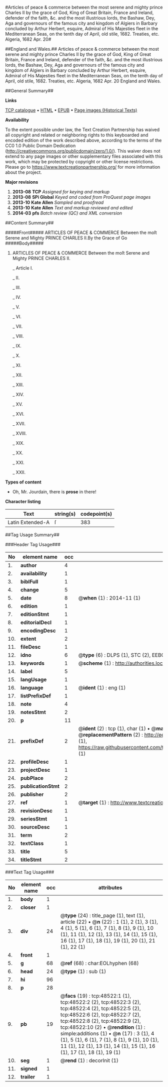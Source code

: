 #Articles of peace & commerce between the most serene and mighty prince Charles II by the grace of God, King of Great Britain, France and Ireland, defender of the faith, &c. and the most illustrious lords, the Bashaw, Dey, Aga and governours of the famous city and kingdom of Algiers in Barbary concluded by Arthur Herbert, esquire, Admiral of His Majesties fleet in the Mediterranean Seas, on the tenth day of April, old stile, 1682. Treaties, etc. Algeria, 1682 Apr. 20#

##England and Wales.##
Articles of peace & commerce between the most serene and mighty prince Charles II by the grace of God, King of Great Britain, France and Ireland, defender of the faith, &c. and the most illustrious lords, the Bashaw, Dey, Aga and governours of the famous city and kingdom of Algiers in Barbary concluded by Arthur Herbert, esquire, Admiral of His Majesties fleet in the Mediterranean Seas, on the tenth day of April, old stile, 1682.
Treaties, etc. Algeria, 1682 Apr. 20
England and Wales.

##General Summary##

**Links**

[TCP catalogue](http://www.ota.ox.ac.uk/tcp/)  • 
[HTML](http://tei.it.ox.ac.uk/tcp/Texts-HTML/free/A32/A32174.html)  • 
[EPUB](http://tei.it.ox.ac.uk/tcp/Texts-EPUB/free/A32/A32174.epub) • 
[Page images (Historical Texts)](https://historicaltexts.jisc.ac.uk/eebo-11743458e)

**Availability**

To the extent possible under law, the Text Creation Partnership has waived all copyright and related or neighboring rights to this keyboarded and encoded edition of the work described above, according to the terms of the CC0 1.0 Public Domain Dedication (http://creativecommons.org/publicdomain/zero/1.0/). This waiver does not extend to any page images or other supplementary files associated with this work, which may be protected by copyright or other license restrictions. Please go to https://www.textcreationpartnership.org/ for more information about the project.

**Major revisions**

1. __2013-08__ __TCP__ *Assigned for keying and markup*
1. __2013-08__ __SPi Global__ *Keyed and coded from ProQuest page images*
1. __2013-10__ __Kate Allen__ *Sampled and proofread*
1. __2013-10__ __Kate Allen__ *Text and markup reviewed and edited*
1. __2014-03__ __pfs__ *Batch review (QC) and XML conversion*

##Content Summary##

#####Front#####
ARTICLES OF PEACE & COMMERCE Between the moſt Serene and Mighty PRINCE CHARLES II.By the Grace of Go
#####Body#####

1. ARTICLES OF PEACE & COMMERCE Between the moſt Serene and Mighty PRINCE CHARLES II.

    _ Article I.

    _ II.

    _ III.

    _ IV.

    _ V.

    _ VI.

    _ VII.

    _ VIII.

    _ IX.

    _ X.

    _ XI.

    _ XII.

    _ XIII.

    _ XIV.

    _ XV.

    _ XVI.

    _ XVII.

    _ XVIII.

    _ XIX.

    _ XX.

    _ XXI.

    _ XXII.

**Types of content**

  * Oh, Mr. Jourdain, there is **prose** in there!

**Character listing**


|Text|string(s)|codepoint(s)|
|---|---|---|
|Latin Extended-A|ſ|383|

##Tag Usage Summary##

###Header Tag Usage###

|No|element name|occ|attributes|
|---|---|---|---|
|1.|__author__|4||
|2.|__availability__|1||
|3.|__biblFull__|1||
|4.|__change__|5||
|5.|__date__|8| @__when__ (1) : 2014-11 (1)|
|6.|__edition__|1||
|7.|__editionStmt__|1||
|8.|__editorialDecl__|1||
|9.|__encodingDesc__|1||
|10.|__extent__|2||
|11.|__fileDesc__|1||
|12.|__idno__|6| @__type__ (6) : DLPS (1), STC (2), EEBO-CITATION (1), OCLC (1), VID (1)|
|13.|__keywords__|1| @__scheme__ (1) : http://authorities.loc.gov/ (1)|
|14.|__label__|5||
|15.|__langUsage__|1||
|16.|__language__|1| @__ident__ (1) : eng (1)|
|17.|__listPrefixDef__|1||
|18.|__note__|4||
|19.|__notesStmt__|2||
|20.|__p__|11||
|21.|__prefixDef__|2| @__ident__ (2) : tcp (1), char (1)  •  @__matchPattern__ (2) : ([0-9\-]+):([0-9IVX]+) (1), (.+) (1)  •  @__replacementPattern__ (2) : http://eebo.chadwyck.com/downloadtiff?vid=$1&page=$2 (1), https://raw.githubusercontent.com/textcreationpartnership/Texts/master/tcpchars.xml#$1 (1)|
|22.|__profileDesc__|1||
|23.|__projectDesc__|1||
|24.|__pubPlace__|2||
|25.|__publicationStmt__|2||
|26.|__publisher__|2||
|27.|__ref__|1| @__target__ (1) : http://www.textcreationpartnership.org/docs/. (1)|
|28.|__revisionDesc__|1||
|29.|__seriesStmt__|1||
|30.|__sourceDesc__|1||
|31.|__term__|2||
|32.|__textClass__|1||
|33.|__title__|5||
|34.|__titleStmt__|2||


###Text Tag Usage###

|No|element name|occ|attributes|
|---|---|---|---|
|1.|__body__|1||
|2.|__closer__|1||
|3.|__div__|24| @__type__ (24) : title_page (1), text (1), article (22)  •  @__n__ (22) : 1 (1), 2 (1), 3 (1), 4 (1), 5 (1), 6 (1), 7 (1), 8 (1), 9 (1), 10 (1), 11 (1), 12 (1), 13 (1), 14 (1), 15 (1), 16 (1), 17 (1), 18 (1), 19 (1), 20 (1), 21 (1), 22 (1)|
|4.|__front__|1||
|5.|__g__|68| @__ref__ (68) : char:EOLhyphen (68)|
|6.|__head__|24| @__type__ (1) : sub (1)|
|7.|__hi__|96||
|8.|__p__|28||
|9.|__pb__|19| @__facs__ (19) : tcp:48522:1 (1), tcp:48522:2 (2), tcp:48522:3 (2), tcp:48522:4 (2), tcp:48522:5 (2), tcp:48522:6 (2), tcp:48522:7 (2), tcp:48522:8 (2), tcp:48522:9 (2), tcp:48522:10 (2)  •  @__rendition__ (1) : simple:additions (1)  •  @__n__ (17) : 3 (1), 4 (1), 5 (1), 6 (1), 7 (1), 8 (1), 9 (1), 10 (1), 11 (1), 12 (1), 13 (1), 14 (1), 15 (1), 16 (1), 17 (1), 18 (1), 19 (1)|
|10.|__seg__|1| @__rend__ (1) : decorInit (1)|
|11.|__signed__|1||
|12.|__trailer__|1||
